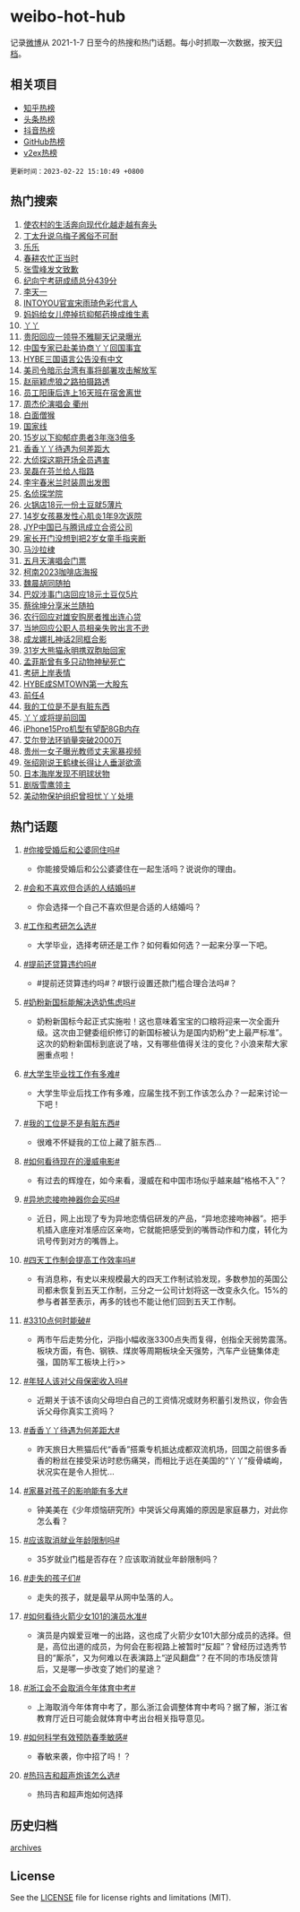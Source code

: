 # weibo-hot-hub

记录[微博](https://www.weibo.com)从 2021-1-7 日至今的热搜和热门话题。每小时抓取一次数据，按天[归档](archives)。

## 相关项目

- [知乎热榜](https://github.com/lonnyzhang423/zhihu-hot-hub)
- [头条热榜](https://github.com/lonnyzhang423/toutiao-hot-hub)
- [抖音热榜](https://github.com/lonnyzhang423/douyin-hot-hub)
- [GitHub热榜](https://github.com/lonnyzhang423/github-hot-hub)
- [v2ex热榜](https://github.com/lonnyzhang423/v2ex-hot-hub)


`更新时间：2023-02-22 15:10:49 +0800`

## 热门搜索

1. [使农村的生活奔向现代化越走越有奔头](https://m.weibo.cn/search?containerid=100103type%3D1%26t%3D10%26q%3D%23%E4%BD%BF%E5%86%9C%E6%9D%91%E7%9A%84%E7%94%9F%E6%B4%BB%E5%A5%94%E5%90%91%E7%8E%B0%E4%BB%A3%E5%8C%96%E8%B6%8A%E8%B5%B0%E8%B6%8A%E6%9C%89%E5%A5%94%E5%A4%B4%23&stream_entry_id=51&isnewpage=1&extparam=seat%3D1%26cate%3D10103%26dgr%3D0%26pos%3D0%26filter_type%3Drealtimehot%26c_type%3D51%26stream_entry_id%3D51%26display_time%3D1677049847%26pre_seqid%3D1677049847627016968231&luicode=10000011&lfid=106003type%253D25%2526t%253D3%2526disable_hot%253D1%2526filter_type%253Drealtimehot)
1. [丁太升说乌梅子酱俗不可耐](https://m.weibo.cn/search?containerid=100103type%3D1%26t%3D10%26q%3D%23%E4%B8%81%E5%A4%AA%E5%8D%87%E8%AF%B4%E4%B9%8C%E6%A2%85%E5%AD%90%E9%85%B1%E4%BF%97%E4%B8%8D%E5%8F%AF%E8%80%90%23&stream_entry_id=31&isnewpage=1&extparam=seat%3D1%26cate%3D5001%26q%3D%2523%25E4%25B8%2581%25E5%25A4%25AA%25E5%258D%2587%25E8%25AF%25B4%25E4%25B9%258C%25E6%25A2%2585%25E5%25AD%2590%25E9%2585%25B1%25E4%25BF%2597%25E4%25B8%258D%25E5%258F%25AF%25E8%2580%2590%2523%26stream_entry_id%3D31%26dgr%3D0%26band_rank%3D1%26lcate%3D5001%26pos%3D0%26realpos%3D1%26filter_type%3Drealtimehot%26c_type%3D31%26flag%3D2%26display_time%3D1677049847%26pre_seqid%3D1677049847627016968231&luicode=10000011&lfid=106003type%253D25%2526t%253D3%2526disable_hot%253D1%2526filter_type%253Drealtimehot)
1. [乐乐](https://m.weibo.cn/search?containerid=100103type%3D1%26t%3D10%26q%3D%23%E4%B9%90%E4%B9%90%23&stream_entry_id=31&isnewpage=1&extparam=seat%3D1%26cate%3D5001%26q%3D%2523%25E4%25B9%2590%25E4%25B9%2590%2523%26stream_entry_id%3D31%26dgr%3D0%26band_rank%3D2%26lcate%3D5001%26pos%3D1%26realpos%3D2%26filter_type%3Drealtimehot%26c_type%3D31%26flag%3D16%26display_time%3D1677049847%26pre_seqid%3D1677049847627016968231&luicode=10000011&lfid=106003type%253D25%2526t%253D3%2526disable_hot%253D1%2526filter_type%253Drealtimehot)
1. [春耕农忙正当时](https://m.weibo.cn/search?containerid=100103type%3D1%26t%3D10%26q%3D%23%E6%98%A5%E8%80%95%E5%86%9C%E5%BF%99%E6%AD%A3%E5%BD%93%E6%97%B6%23&stream_entry_id=31&isnewpage=1&extparam=seat%3D1%26cate%3D5001%26q%3D%2523%25E6%2598%25A5%25E8%2580%2595%25E5%2586%259C%25E5%25BF%2599%25E6%25AD%25A3%25E5%25BD%2593%25E6%2597%25B6%2523%26stream_entry_id%3D31%26dgr%3D0%26band_rank%3D3%26lcate%3D5001%26pos%3D2%26realpos%3D3%26filter_type%3Drealtimehot%26c_type%3D31%26flag%3D0%26display_time%3D1677049847%26pre_seqid%3D1677049847627016968231&luicode=10000011&lfid=106003type%253D25%2526t%253D3%2526disable_hot%253D1%2526filter_type%253Drealtimehot)
1. [张雪峰发文致歉](https://m.weibo.cn/search?containerid=100103type%3D1%26t%3D10%26q%3D%23%E5%BC%A0%E9%9B%AA%E5%B3%B0%E5%8F%91%E6%96%87%E8%87%B4%E6%AD%89%23&stream_entry_id=31&isnewpage=1&extparam=seat%3D1%26cate%3D5001%26q%3D%2523%25E5%25BC%25A0%25E9%259B%25AA%25E5%25B3%25B0%25E5%258F%2591%25E6%2596%2587%25E8%2587%25B4%25E6%25AD%2589%2523%26stream_entry_id%3D31%26dgr%3D0%26band_rank%3D4%26lcate%3D5001%26pos%3D3%26realpos%3D4%26filter_type%3Drealtimehot%26c_type%3D31%26flag%3D2%26display_time%3D1677049847%26pre_seqid%3D1677049847627016968231&luicode=10000011&lfid=106003type%253D25%2526t%253D3%2526disable_hot%253D1%2526filter_type%253Drealtimehot)
1. [纪向宁考研成绩总分439分](https://m.weibo.cn/search?containerid=100103type%3D1%26t%3D10%26q%3D%23%E7%BA%AA%E5%90%91%E5%AE%81%E8%80%83%E7%A0%94%E6%88%90%E7%BB%A9%E6%80%BB%E5%88%86439%E5%88%86%23&stream_entry_id=31&isnewpage=1&extparam=seat%3D1%26cate%3D5001%26q%3D%2523%25E7%25BA%25AA%25E5%2590%2591%25E5%25AE%2581%25E8%2580%2583%25E7%25A0%2594%25E6%2588%2590%25E7%25BB%25A9%25E6%2580%25BB%25E5%2588%2586439%25E5%2588%2586%2523%26stream_entry_id%3D31%26dgr%3D0%26band_rank%3D5%26lcate%3D5001%26pos%3D4%26realpos%3D5%26filter_type%3Drealtimehot%26c_type%3D31%26flag%3D0%26display_time%3D1677049847%26pre_seqid%3D1677049847627016968231&luicode=10000011&lfid=106003type%253D25%2526t%253D3%2526disable_hot%253D1%2526filter_type%253Drealtimehot)
1. [李天一](https://m.weibo.cn/search?containerid=100103type%3D1%26t%3D10%26q%3D%E6%9D%8E%E5%A4%A9%E4%B8%80&stream_entry_id=31&isnewpage=1&extparam=seat%3D1%26cate%3D5001%26q%3D%25E6%259D%258E%25E5%25A4%25A9%25E4%25B8%2580%26stream_entry_id%3D31%26dgr%3D0%26band_rank%3D6%26lcate%3D5001%26pos%3D5%26realpos%3D6%26filter_type%3Drealtimehot%26c_type%3D31%26flag%3D1%26display_time%3D1677049847%26pre_seqid%3D1677049847627016968231&luicode=10000011&lfid=106003type%253D25%2526t%253D3%2526disable_hot%253D1%2526filter_type%253Drealtimehot)
1. [INTOYOU官宣宋雨琦色彩代言人](https://m.weibo.cn/search?containerid=100103type%3D1%26t%3D10%26q%3D%23INTOYOU%E5%AE%98%E5%AE%A3%E5%AE%8B%E9%9B%A8%E7%90%A6%E8%89%B2%E5%BD%A9%E4%BB%A3%E8%A8%80%E4%BA%BA%23&stream_entry_id=31&isnewpage=1&extparam=seat%3D1%26cate%3D5001%26q%3D%2523INTOYOU%25E5%25AE%2598%25E5%25AE%25A3%25E5%25AE%258B%25E9%259B%25A8%25E7%2590%25A6%25E8%2589%25B2%25E5%25BD%25A9%25E4%25BB%25A3%25E8%25A8%2580%25E4%25BA%25BA%2523%26filter_type%3Drealtimehot%26stream_entry_id%3D31%26adid%3D180479%26dgr%3D0%26topic_ad%3D1%26band_rank%3D7%26c_type%3D31%26pos%3D6%26lcate%3D5001%26display_time%3D1677049847%26pre_seqid%3D1677049847627016968231&luicode=10000011&lfid=106003type%253D25%2526t%253D3%2526disable_hot%253D1%2526filter_type%253Drealtimehot)
1. [妈妈给女儿停掉抗抑郁药换成维生素](https://m.weibo.cn/search?containerid=100103type%3D1%26t%3D10%26q%3D%23%E5%A6%88%E5%A6%88%E7%BB%99%E5%A5%B3%E5%84%BF%E5%81%9C%E6%8E%89%E6%8A%97%E6%8A%91%E9%83%81%E8%8D%AF%E6%8D%A2%E6%88%90%E7%BB%B4%E7%94%9F%E7%B4%A0%23&stream_entry_id=31&isnewpage=1&extparam=seat%3D1%26cate%3D5001%26q%3D%2523%25E5%25A6%2588%25E5%25A6%2588%25E7%25BB%2599%25E5%25A5%25B3%25E5%2584%25BF%25E5%2581%259C%25E6%258E%2589%25E6%258A%2597%25E6%258A%2591%25E9%2583%2581%25E8%258D%25AF%25E6%258D%25A2%25E6%2588%2590%25E7%25BB%25B4%25E7%2594%259F%25E7%25B4%25A0%2523%26stream_entry_id%3D31%26dgr%3D0%26band_rank%3D7%26lcate%3D5001%26pos%3D7%26realpos%3D7%26filter_type%3Drealtimehot%26c_type%3D31%26flag%3D2%26display_time%3D1677049847%26pre_seqid%3D1677049847627016968231&luicode=10000011&lfid=106003type%253D25%2526t%253D3%2526disable_hot%253D1%2526filter_type%253Drealtimehot)
1. [丫丫](https://m.weibo.cn/search?containerid=100103type%3D1%26t%3D10%26q%3D%E4%B8%AB%E4%B8%AB&stream_entry_id=31&isnewpage=1&extparam=seat%3D1%26cate%3D5001%26q%3D%25E4%25B8%25AB%25E4%25B8%25AB%26stream_entry_id%3D31%26dgr%3D0%26band_rank%3D8%26lcate%3D5001%26pos%3D8%26realpos%3D8%26filter_type%3Drealtimehot%26c_type%3D31%26flag%3D16%26display_time%3D1677049847%26pre_seqid%3D1677049847627016968231&luicode=10000011&lfid=106003type%253D25%2526t%253D3%2526disable_hot%253D1%2526filter_type%253Drealtimehot)
1. [贵阳回应一领导不雅聊天记录曝光](https://m.weibo.cn/search?containerid=100103type%3D1%26t%3D10%26q%3D%23%E8%B4%B5%E9%98%B3%E5%9B%9E%E5%BA%94%E4%B8%80%E9%A2%86%E5%AF%BC%E4%B8%8D%E9%9B%85%E8%81%8A%E5%A4%A9%E8%AE%B0%E5%BD%95%E6%9B%9D%E5%85%89%23&stream_entry_id=31&isnewpage=1&extparam=seat%3D1%26cate%3D5001%26q%3D%2523%25E8%25B4%25B5%25E9%2598%25B3%25E5%259B%259E%25E5%25BA%2594%25E4%25B8%2580%25E9%25A2%2586%25E5%25AF%25BC%25E4%25B8%258D%25E9%259B%2585%25E8%2581%258A%25E5%25A4%25A9%25E8%25AE%25B0%25E5%25BD%2595%25E6%259B%259D%25E5%2585%2589%2523%26stream_entry_id%3D31%26dgr%3D0%26band_rank%3D9%26lcate%3D5001%26pos%3D9%26realpos%3D9%26filter_type%3Drealtimehot%26c_type%3D31%26flag%3D0%26display_time%3D1677049847%26pre_seqid%3D1677049847627016968231&luicode=10000011&lfid=106003type%253D25%2526t%253D3%2526disable_hot%253D1%2526filter_type%253Drealtimehot)
1. [中国专家已赴美协商丫丫回国事宜](https://m.weibo.cn/search?containerid=100103type%3D1%26t%3D10%26q%3D%23%E4%B8%AD%E5%9B%BD%E4%B8%93%E5%AE%B6%E5%B7%B2%E8%B5%B4%E7%BE%8E%E5%8D%8F%E5%95%86%E4%B8%AB%E4%B8%AB%E5%9B%9E%E5%9B%BD%E4%BA%8B%E5%AE%9C%23&stream_entry_id=31&isnewpage=1&extparam=seat%3D1%26cate%3D5001%26q%3D%2523%25E4%25B8%25AD%25E5%259B%25BD%25E4%25B8%2593%25E5%25AE%25B6%25E5%25B7%25B2%25E8%25B5%25B4%25E7%25BE%258E%25E5%258D%258F%25E5%2595%2586%25E4%25B8%25AB%25E4%25B8%25AB%25E5%259B%259E%25E5%259B%25BD%25E4%25BA%258B%25E5%25AE%259C%2523%26stream_entry_id%3D31%26dgr%3D0%26band_rank%3D10%26lcate%3D5001%26pos%3D10%26realpos%3D10%26filter_type%3Drealtimehot%26c_type%3D31%26flag%3D1%26display_time%3D1677049847%26pre_seqid%3D1677049847627016968231&luicode=10000011&lfid=106003type%253D25%2526t%253D3%2526disable_hot%253D1%2526filter_type%253Drealtimehot)
1. [HYBE三国语言公告没有中文](https://m.weibo.cn/search?containerid=100103type%3D1%26t%3D10%26q%3D%23HYBE%E4%B8%89%E5%9B%BD%E8%AF%AD%E8%A8%80%E5%85%AC%E5%91%8A%E6%B2%A1%E6%9C%89%E4%B8%AD%E6%96%87%23&stream_entry_id=31&isnewpage=1&extparam=seat%3D1%26cate%3D5001%26q%3D%2523HYBE%25E4%25B8%2589%25E5%259B%25BD%25E8%25AF%25AD%25E8%25A8%2580%25E5%2585%25AC%25E5%2591%258A%25E6%25B2%25A1%25E6%259C%2589%25E4%25B8%25AD%25E6%2596%2587%2523%26stream_entry_id%3D31%26dgr%3D0%26band_rank%3D11%26lcate%3D5001%26pos%3D11%26realpos%3D11%26filter_type%3Drealtimehot%26c_type%3D31%26flag%3D0%26display_time%3D1677049847%26pre_seqid%3D1677049847627016968231&luicode=10000011&lfid=106003type%253D25%2526t%253D3%2526disable_hot%253D1%2526filter_type%253Drealtimehot)
1. [美司令暗示台湾有事将部署攻击解放军](https://m.weibo.cn/search?containerid=100103type%3D1%26t%3D10%26q%3D%23%E7%BE%8E%E5%8F%B8%E4%BB%A4%E6%9A%97%E7%A4%BA%E5%8F%B0%E6%B9%BE%E6%9C%89%E4%BA%8B%E5%B0%86%E9%83%A8%E7%BD%B2%E6%94%BB%E5%87%BB%E8%A7%A3%E6%94%BE%E5%86%9B%23&stream_entry_id=31&isnewpage=1&extparam=seat%3D1%26cate%3D5001%26q%3D%2523%25E7%25BE%258E%25E5%258F%25B8%25E4%25BB%25A4%25E6%259A%2597%25E7%25A4%25BA%25E5%258F%25B0%25E6%25B9%25BE%25E6%259C%2589%25E4%25BA%258B%25E5%25B0%2586%25E9%2583%25A8%25E7%25BD%25B2%25E6%2594%25BB%25E5%2587%25BB%25E8%25A7%25A3%25E6%2594%25BE%25E5%2586%259B%2523%26stream_entry_id%3D31%26dgr%3D0%26band_rank%3D12%26lcate%3D5001%26pos%3D12%26realpos%3D12%26filter_type%3Drealtimehot%26c_type%3D31%26flag%3D0%26display_time%3D1677049847%26pre_seqid%3D1677049847627016968231&luicode=10000011&lfid=106003type%253D25%2526t%253D3%2526disable_hot%253D1%2526filter_type%253Drealtimehot)
1. [赵丽颖虎狼之路拍摄路透](https://m.weibo.cn/search?containerid=100103type%3D1%26t%3D10%26q%3D%23%E8%B5%B5%E4%B8%BD%E9%A2%96%E8%99%8E%E7%8B%BC%E4%B9%8B%E8%B7%AF%E6%8B%8D%E6%91%84%E8%B7%AF%E9%80%8F%23&stream_entry_id=31&isnewpage=1&extparam=seat%3D1%26cate%3D5001%26q%3D%2523%25E8%25B5%25B5%25E4%25B8%25BD%25E9%25A2%2596%25E8%2599%258E%25E7%258B%25BC%25E4%25B9%258B%25E8%25B7%25AF%25E6%258B%258D%25E6%2591%2584%25E8%25B7%25AF%25E9%2580%258F%2523%26stream_entry_id%3D31%26dgr%3D0%26band_rank%3D13%26lcate%3D5001%26pos%3D13%26realpos%3D13%26filter_type%3Drealtimehot%26c_type%3D31%26flag%3D1%26display_time%3D1677049847%26pre_seqid%3D1677049847627016968231&luicode=10000011&lfid=106003type%253D25%2526t%253D3%2526disable_hot%253D1%2526filter_type%253Drealtimehot)
1. [员工阳康后连上16天班在宿舍离世](https://m.weibo.cn/search?containerid=100103type%3D1%26t%3D10%26q%3D%23%E5%91%98%E5%B7%A5%E9%98%B3%E5%BA%B7%E5%90%8E%E8%BF%9E%E4%B8%8A16%E5%A4%A9%E7%8F%AD%E5%9C%A8%E5%AE%BF%E8%88%8D%E7%A6%BB%E4%B8%96%23&stream_entry_id=31&isnewpage=1&extparam=seat%3D1%26cate%3D5001%26q%3D%2523%25E5%2591%2598%25E5%25B7%25A5%25E9%2598%25B3%25E5%25BA%25B7%25E5%2590%258E%25E8%25BF%259E%25E4%25B8%258A16%25E5%25A4%25A9%25E7%258F%25AD%25E5%259C%25A8%25E5%25AE%25BF%25E8%2588%258D%25E7%25A6%25BB%25E4%25B8%2596%2523%26stream_entry_id%3D31%26dgr%3D0%26band_rank%3D14%26lcate%3D5001%26pos%3D14%26realpos%3D14%26filter_type%3Drealtimehot%26c_type%3D31%26flag%3D1%26display_time%3D1677049847%26pre_seqid%3D1677049847627016968231&luicode=10000011&lfid=106003type%253D25%2526t%253D3%2526disable_hot%253D1%2526filter_type%253Drealtimehot)
1. [周杰伦演唱会 衢州](https://m.weibo.cn/search?containerid=100103type%3D1%26t%3D10%26q%3D%E5%91%A8%E6%9D%B0%E4%BC%A6%E6%BC%94%E5%94%B1%E4%BC%9A+%E8%A1%A2%E5%B7%9E&stream_entry_id=31&isnewpage=1&extparam=seat%3D1%26cate%3D5001%26q%3D%25E5%2591%25A8%25E6%259D%25B0%25E4%25BC%25A6%25E6%25BC%2594%25E5%2594%25B1%25E4%25BC%259A%2520%25E8%25A1%25A2%25E5%25B7%259E%26stream_entry_id%3D31%26dgr%3D0%26band_rank%3D15%26lcate%3D5001%26pos%3D15%26realpos%3D15%26filter_type%3Drealtimehot%26c_type%3D31%26flag%3D0%26display_time%3D1677049847%26pre_seqid%3D1677049847627016968231&luicode=10000011&lfid=106003type%253D25%2526t%253D3%2526disable_hot%253D1%2526filter_type%253Drealtimehot)
1. [白面僧猴](https://m.weibo.cn/search?containerid=100103type%3D1%26t%3D10%26q%3D%E7%99%BD%E9%9D%A2%E5%83%A7%E7%8C%B4&stream_entry_id=31&isnewpage=1&extparam=seat%3D1%26cate%3D5001%26q%3D%25E7%2599%25BD%25E9%259D%25A2%25E5%2583%25A7%25E7%258C%25B4%26stream_entry_id%3D31%26dgr%3D0%26band_rank%3D16%26lcate%3D5001%26pos%3D16%26realpos%3D16%26filter_type%3Drealtimehot%26c_type%3D31%26flag%3D1%26display_time%3D1677049847%26pre_seqid%3D1677049847627016968231&luicode=10000011&lfid=106003type%253D25%2526t%253D3%2526disable_hot%253D1%2526filter_type%253Drealtimehot)
1. [国家线](https://m.weibo.cn/search?containerid=100103type%3D1%26t%3D10%26q%3D%23%E5%9B%BD%E5%AE%B6%E7%BA%BF%23&stream_entry_id=31&isnewpage=1&extparam=seat%3D1%26cate%3D5001%26q%3D%2523%25E5%259B%25BD%25E5%25AE%25B6%25E7%25BA%25BF%2523%26stream_entry_id%3D31%26dgr%3D0%26band_rank%3D17%26lcate%3D5001%26pos%3D17%26realpos%3D17%26filter_type%3Drealtimehot%26c_type%3D31%26flag%3D2%26display_time%3D1677049847%26pre_seqid%3D1677049847627016968231&luicode=10000011&lfid=106003type%253D25%2526t%253D3%2526disable_hot%253D1%2526filter_type%253Drealtimehot)
1. [15岁以下抑郁症患者3年涨3倍多](https://m.weibo.cn/search?containerid=100103type%3D1%26t%3D10%26q%3D%2315%E5%B2%81%E4%BB%A5%E4%B8%8B%E6%8A%91%E9%83%81%E7%97%87%E6%82%A3%E8%80%853%E5%B9%B4%E6%B6%A83%E5%80%8D%E5%A4%9A%23&stream_entry_id=31&isnewpage=1&extparam=seat%3D1%26cate%3D5001%26q%3D%252315%25E5%25B2%2581%25E4%25BB%25A5%25E4%25B8%258B%25E6%258A%2591%25E9%2583%2581%25E7%2597%2587%25E6%2582%25A3%25E8%2580%25853%25E5%25B9%25B4%25E6%25B6%25A83%25E5%2580%258D%25E5%25A4%259A%2523%26stream_entry_id%3D31%26dgr%3D0%26band_rank%3D18%26lcate%3D5001%26pos%3D18%26realpos%3D18%26filter_type%3Drealtimehot%26c_type%3D31%26flag%3D1%26display_time%3D1677049847%26pre_seqid%3D1677049847627016968231&luicode=10000011&lfid=106003type%253D25%2526t%253D3%2526disable_hot%253D1%2526filter_type%253Drealtimehot)
1. [香香丫丫待遇为何差距大](https://m.weibo.cn/search?containerid=100103type%3D1%26t%3D10%26q%3D%23%E9%A6%99%E9%A6%99%E4%B8%AB%E4%B8%AB%E5%BE%85%E9%81%87%E4%B8%BA%E4%BD%95%E5%B7%AE%E8%B7%9D%E5%A4%A7%23&stream_entry_id=31&isnewpage=1&extparam=seat%3D1%26cate%3D5001%26q%3D%2523%25E9%25A6%2599%25E9%25A6%2599%25E4%25B8%25AB%25E4%25B8%25AB%25E5%25BE%2585%25E9%2581%2587%25E4%25B8%25BA%25E4%25BD%2595%25E5%25B7%25AE%25E8%25B7%259D%25E5%25A4%25A7%2523%26stream_entry_id%3D31%26dgr%3D0%26band_rank%3D19%26lcate%3D5001%26pos%3D19%26realpos%3D19%26filter_type%3Drealtimehot%26c_type%3D31%26flag%3D0%26display_time%3D1677049847%26pre_seqid%3D1677049847627016968231&luicode=10000011&lfid=106003type%253D25%2526t%253D3%2526disable_hot%253D1%2526filter_type%253Drealtimehot)
1. [大侦探这期开场全员遇害](https://m.weibo.cn/search?containerid=100103type%3D1%26t%3D10%26q%3D%23%E5%A4%A7%E4%BE%A6%E6%8E%A2%E8%BF%99%E6%9C%9F%E5%BC%80%E5%9C%BA%E5%85%A8%E5%91%98%E9%81%87%E5%AE%B3%23&stream_entry_id=31&isnewpage=1&extparam=seat%3D1%26cate%3D5001%26q%3D%2523%25E5%25A4%25A7%25E4%25BE%25A6%25E6%258E%25A2%25E8%25BF%2599%25E6%259C%259F%25E5%25BC%2580%25E5%259C%25BA%25E5%2585%25A8%25E5%2591%2598%25E9%2581%2587%25E5%25AE%25B3%2523%26stream_entry_id%3D31%26dgr%3D0%26band_rank%3D20%26lcate%3D5001%26pos%3D20%26realpos%3D20%26filter_type%3Drealtimehot%26c_type%3D31%26flag%3D1%26display_time%3D1677049847%26pre_seqid%3D1677049847627016968231&luicode=10000011&lfid=106003type%253D25%2526t%253D3%2526disable_hot%253D1%2526filter_type%253Drealtimehot)
1. [吴磊在芬兰给人指路](https://m.weibo.cn/search?containerid=100103type%3D1%26t%3D10%26q%3D%23%E5%90%B4%E7%A3%8A%E5%9C%A8%E8%8A%AC%E5%85%B0%E7%BB%99%E4%BA%BA%E6%8C%87%E8%B7%AF%23&stream_entry_id=31&isnewpage=1&extparam=seat%3D1%26cate%3D5001%26q%3D%2523%25E5%2590%25B4%25E7%25A3%258A%25E5%259C%25A8%25E8%258A%25AC%25E5%2585%25B0%25E7%25BB%2599%25E4%25BA%25BA%25E6%258C%2587%25E8%25B7%25AF%2523%26stream_entry_id%3D31%26dgr%3D0%26band_rank%3D21%26lcate%3D5001%26pos%3D21%26realpos%3D21%26filter_type%3Drealtimehot%26c_type%3D31%26flag%3D1%26display_time%3D1677049847%26pre_seqid%3D1677049847627016968231&luicode=10000011&lfid=106003type%253D25%2526t%253D3%2526disable_hot%253D1%2526filter_type%253Drealtimehot)
1. [李宇春米兰时装周出发图](https://m.weibo.cn/search?containerid=100103type%3D1%26t%3D10%26q%3D%23%E6%9D%8E%E5%AE%87%E6%98%A5%E7%B1%B3%E5%85%B0%E6%97%B6%E8%A3%85%E5%91%A8%E5%87%BA%E5%8F%91%E5%9B%BE%23&stream_entry_id=31&isnewpage=1&extparam=seat%3D1%26cate%3D5001%26q%3D%2523%25E6%259D%258E%25E5%25AE%2587%25E6%2598%25A5%25E7%25B1%25B3%25E5%2585%25B0%25E6%2597%25B6%25E8%25A3%2585%25E5%2591%25A8%25E5%2587%25BA%25E5%258F%2591%25E5%259B%25BE%2523%26stream_entry_id%3D31%26dgr%3D0%26band_rank%3D22%26lcate%3D5001%26pos%3D22%26realpos%3D22%26filter_type%3Drealtimehot%26c_type%3D31%26flag%3D1%26display_time%3D1677049847%26pre_seqid%3D1677049847627016968231&luicode=10000011&lfid=106003type%253D25%2526t%253D3%2526disable_hot%253D1%2526filter_type%253Drealtimehot)
1. [名侦探学院](https://m.weibo.cn/search?containerid=100103type%3D1%26t%3D10%26q%3D%E5%90%8D%E4%BE%A6%E6%8E%A2%E5%AD%A6%E9%99%A2&stream_entry_id=31&isnewpage=1&extparam=seat%3D1%26cate%3D5001%26q%3D%25E5%2590%258D%25E4%25BE%25A6%25E6%258E%25A2%25E5%25AD%25A6%25E9%2599%25A2%26stream_entry_id%3D31%26dgr%3D0%26band_rank%3D23%26lcate%3D5001%26pos%3D23%26realpos%3D23%26filter_type%3Drealtimehot%26c_type%3D31%26flag%3D1%26display_time%3D1677049847%26pre_seqid%3D1677049847627016968231&luicode=10000011&lfid=106003type%253D25%2526t%253D3%2526disable_hot%253D1%2526filter_type%253Drealtimehot)
1. [火锅店18元一份土豆就5薄片](https://m.weibo.cn/search?containerid=100103type%3D1%26t%3D10%26q%3D%23%E7%81%AB%E9%94%85%E5%BA%9718%E5%85%83%E4%B8%80%E4%BB%BD%E5%9C%9F%E8%B1%86%E5%B0%B15%E8%96%84%E7%89%87%23&stream_entry_id=31&isnewpage=1&extparam=seat%3D1%26cate%3D5001%26q%3D%2523%25E7%2581%25AB%25E9%2594%2585%25E5%25BA%259718%25E5%2585%2583%25E4%25B8%2580%25E4%25BB%25BD%25E5%259C%259F%25E8%25B1%2586%25E5%25B0%25B15%25E8%2596%2584%25E7%2589%2587%2523%26stream_entry_id%3D31%26dgr%3D0%26band_rank%3D24%26lcate%3D5001%26pos%3D24%26realpos%3D24%26filter_type%3Drealtimehot%26c_type%3D31%26flag%3D0%26display_time%3D1677049847%26pre_seqid%3D1677049847627016968231&luicode=10000011&lfid=106003type%253D25%2526t%253D3%2526disable_hot%253D1%2526filter_type%253Drealtimehot)
1. [14岁女孩暴发性心肌炎1年9次返院](https://m.weibo.cn/search?containerid=100103type%3D1%26t%3D10%26q%3D%2314%E5%B2%81%E5%A5%B3%E5%AD%A9%E6%9A%B4%E5%8F%91%E6%80%A7%E5%BF%83%E8%82%8C%E7%82%8E1%E5%B9%B49%E6%AC%A1%E8%BF%94%E9%99%A2%23&stream_entry_id=31&isnewpage=1&extparam=seat%3D1%26cate%3D5001%26q%3D%252314%25E5%25B2%2581%25E5%25A5%25B3%25E5%25AD%25A9%25E6%259A%25B4%25E5%258F%2591%25E6%2580%25A7%25E5%25BF%2583%25E8%2582%258C%25E7%2582%258E1%25E5%25B9%25B49%25E6%25AC%25A1%25E8%25BF%2594%25E9%2599%25A2%2523%26stream_entry_id%3D31%26dgr%3D0%26band_rank%3D25%26lcate%3D5001%26pos%3D25%26realpos%3D25%26filter_type%3Drealtimehot%26c_type%3D31%26flag%3D0%26display_time%3D1677049847%26pre_seqid%3D1677049847627016968231&luicode=10000011&lfid=106003type%253D25%2526t%253D3%2526disable_hot%253D1%2526filter_type%253Drealtimehot)
1. [JYP中国已与腾讯成立合资公司](https://m.weibo.cn/search?containerid=100103type%3D1%26t%3D10%26q%3D%23JYP%E4%B8%AD%E5%9B%BD%E5%B7%B2%E4%B8%8E%E8%85%BE%E8%AE%AF%E6%88%90%E7%AB%8B%E5%90%88%E8%B5%84%E5%85%AC%E5%8F%B8%23&stream_entry_id=31&isnewpage=1&extparam=seat%3D1%26cate%3D5001%26q%3D%2523JYP%25E4%25B8%25AD%25E5%259B%25BD%25E5%25B7%25B2%25E4%25B8%258E%25E8%2585%25BE%25E8%25AE%25AF%25E6%2588%2590%25E7%25AB%258B%25E5%2590%2588%25E8%25B5%2584%25E5%2585%25AC%25E5%258F%25B8%2523%26stream_entry_id%3D31%26dgr%3D0%26band_rank%3D26%26lcate%3D5001%26pos%3D26%26realpos%3D26%26filter_type%3Drealtimehot%26c_type%3D31%26flag%3D0%26display_time%3D1677049847%26pre_seqid%3D1677049847627016968231&luicode=10000011&lfid=106003type%253D25%2526t%253D3%2526disable_hot%253D1%2526filter_type%253Drealtimehot)
1. [家长开门没想到把2岁女童手指夹断](https://m.weibo.cn/search?containerid=100103type%3D1%26t%3D10%26q%3D%23%E5%AE%B6%E9%95%BF%E5%BC%80%E9%97%A8%E6%B2%A1%E6%83%B3%E5%88%B0%E6%8A%8A2%E5%B2%81%E5%A5%B3%E7%AB%A5%E6%89%8B%E6%8C%87%E5%A4%B9%E6%96%AD%23&stream_entry_id=31&isnewpage=1&extparam=seat%3D1%26cate%3D5001%26q%3D%2523%25E5%25AE%25B6%25E9%2595%25BF%25E5%25BC%2580%25E9%2597%25A8%25E6%25B2%25A1%25E6%2583%25B3%25E5%2588%25B0%25E6%258A%258A2%25E5%25B2%2581%25E5%25A5%25B3%25E7%25AB%25A5%25E6%2589%258B%25E6%258C%2587%25E5%25A4%25B9%25E6%2596%25AD%2523%26stream_entry_id%3D31%26dgr%3D0%26band_rank%3D27%26lcate%3D5001%26pos%3D27%26realpos%3D27%26filter_type%3Drealtimehot%26c_type%3D31%26flag%3D0%26display_time%3D1677049847%26pre_seqid%3D1677049847627016968231&luicode=10000011&lfid=106003type%253D25%2526t%253D3%2526disable_hot%253D1%2526filter_type%253Drealtimehot)
1. [马沙拉棣](https://m.weibo.cn/search?containerid=100103type%3D1%26t%3D10%26q%3D%23%E9%A9%AC%E6%B2%99%E6%8B%89%E6%A3%A3%23&stream_entry_id=31&isnewpage=1&extparam=seat%3D1%26cate%3D5001%26q%3D%2523%25E9%25A9%25AC%25E6%25B2%2599%25E6%258B%2589%25E6%25A3%25A3%2523%26stream_entry_id%3D31%26dgr%3D0%26band_rank%3D28%26lcate%3D5001%26pos%3D28%26realpos%3D28%26filter_type%3Drealtimehot%26c_type%3D31%26flag%3D0%26display_time%3D1677049847%26pre_seqid%3D1677049847627016968231&luicode=10000011&lfid=106003type%253D25%2526t%253D3%2526disable_hot%253D1%2526filter_type%253Drealtimehot)
1. [五月天演唱会门票](https://m.weibo.cn/search?containerid=100103type%3D1%26t%3D10%26q%3D%E4%BA%94%E6%9C%88%E5%A4%A9%E6%BC%94%E5%94%B1%E4%BC%9A%E9%97%A8%E7%A5%A8&stream_entry_id=31&isnewpage=1&extparam=seat%3D1%26cate%3D5001%26q%3D%25E4%25BA%2594%25E6%259C%2588%25E5%25A4%25A9%25E6%25BC%2594%25E5%2594%25B1%25E4%25BC%259A%25E9%2597%25A8%25E7%25A5%25A8%26stream_entry_id%3D31%26dgr%3D0%26band_rank%3D29%26lcate%3D5001%26pos%3D29%26realpos%3D29%26filter_type%3Drealtimehot%26c_type%3D31%26flag%3D0%26display_time%3D1677049847%26pre_seqid%3D1677049847627016968231&luicode=10000011&lfid=106003type%253D25%2526t%253D3%2526disable_hot%253D1%2526filter_type%253Drealtimehot)
1. [柯南2023咖啡店海报](https://m.weibo.cn/search?containerid=100103type%3D1%26t%3D10%26q%3D%23%E6%9F%AF%E5%8D%972023%E5%92%96%E5%95%A1%E5%BA%97%E6%B5%B7%E6%8A%A5%23&stream_entry_id=31&isnewpage=1&extparam=seat%3D1%26cate%3D5001%26q%3D%2523%25E6%259F%25AF%25E5%258D%25972023%25E5%2592%2596%25E5%2595%25A1%25E5%25BA%2597%25E6%25B5%25B7%25E6%258A%25A5%2523%26stream_entry_id%3D31%26dgr%3D0%26band_rank%3D30%26lcate%3D5001%26pos%3D30%26realpos%3D30%26filter_type%3Drealtimehot%26c_type%3D31%26flag%3D1%26display_time%3D1677049847%26pre_seqid%3D1677049847627016968231&luicode=10000011&lfid=106003type%253D25%2526t%253D3%2526disable_hot%253D1%2526filter_type%253Drealtimehot)
1. [魏晨胡同随拍](https://m.weibo.cn/search?containerid=100103type%3D1%26t%3D10%26q%3D%23%E9%AD%8F%E6%99%A8%E8%83%A1%E5%90%8C%E9%9A%8F%E6%8B%8D%23&stream_entry_id=31&isnewpage=1&extparam=seat%3D1%26cate%3D5001%26q%3D%2523%25E9%25AD%258F%25E6%2599%25A8%25E8%2583%25A1%25E5%2590%258C%25E9%259A%258F%25E6%258B%258D%2523%26stream_entry_id%3D31%26dgr%3D0%26band_rank%3D31%26lcate%3D5001%26pos%3D31%26realpos%3D31%26filter_type%3Drealtimehot%26c_type%3D31%26flag%3D1%26display_time%3D1677049847%26pre_seqid%3D1677049847627016968231&luicode=10000011&lfid=106003type%253D25%2526t%253D3%2526disable_hot%253D1%2526filter_type%253Drealtimehot)
1. [巴奴涉事门店回应18元土豆仅5片](https://m.weibo.cn/search?containerid=100103type%3D1%26t%3D10%26q%3D%23%E5%B7%B4%E5%A5%B4%E6%B6%89%E4%BA%8B%E9%97%A8%E5%BA%97%E5%9B%9E%E5%BA%9418%E5%85%83%E5%9C%9F%E8%B1%86%E4%BB%855%E7%89%87%23&stream_entry_id=31&isnewpage=1&extparam=seat%3D1%26cate%3D5001%26q%3D%2523%25E5%25B7%25B4%25E5%25A5%25B4%25E6%25B6%2589%25E4%25BA%258B%25E9%2597%25A8%25E5%25BA%2597%25E5%259B%259E%25E5%25BA%259418%25E5%2585%2583%25E5%259C%259F%25E8%25B1%2586%25E4%25BB%25855%25E7%2589%2587%2523%26stream_entry_id%3D31%26dgr%3D0%26band_rank%3D32%26lcate%3D5001%26pos%3D32%26realpos%3D32%26filter_type%3Drealtimehot%26c_type%3D31%26flag%3D0%26display_time%3D1677049847%26pre_seqid%3D1677049847627016968231&luicode=10000011&lfid=106003type%253D25%2526t%253D3%2526disable_hot%253D1%2526filter_type%253Drealtimehot)
1. [蔡徐坤分享米兰随拍](https://m.weibo.cn/search?containerid=100103type%3D1%26t%3D10%26q%3D%23%E8%94%A1%E5%BE%90%E5%9D%A4%E5%88%86%E4%BA%AB%E7%B1%B3%E5%85%B0%E9%9A%8F%E6%8B%8D%23&stream_entry_id=31&isnewpage=1&extparam=seat%3D1%26cate%3D5001%26q%3D%2523%25E8%2594%25A1%25E5%25BE%2590%25E5%259D%25A4%25E5%2588%2586%25E4%25BA%25AB%25E7%25B1%25B3%25E5%2585%25B0%25E9%259A%258F%25E6%258B%258D%2523%26stream_entry_id%3D31%26dgr%3D0%26band_rank%3D33%26lcate%3D5001%26pos%3D33%26realpos%3D33%26filter_type%3Drealtimehot%26c_type%3D31%26flag%3D1%26display_time%3D1677049847%26pre_seqid%3D1677049847627016968231&luicode=10000011&lfid=106003type%253D25%2526t%253D3%2526disable_hot%253D1%2526filter_type%253Drealtimehot)
1. [农行回应对雄安购房者推出连心贷](https://m.weibo.cn/search?containerid=100103type%3D1%26t%3D10%26q%3D%23%E5%86%9C%E8%A1%8C%E5%9B%9E%E5%BA%94%E5%AF%B9%E9%9B%84%E5%AE%89%E8%B4%AD%E6%88%BF%E8%80%85%E6%8E%A8%E5%87%BA%E8%BF%9E%E5%BF%83%E8%B4%B7%23&stream_entry_id=31&isnewpage=1&extparam=seat%3D1%26cate%3D5001%26q%3D%2523%25E5%2586%259C%25E8%25A1%258C%25E5%259B%259E%25E5%25BA%2594%25E5%25AF%25B9%25E9%259B%2584%25E5%25AE%2589%25E8%25B4%25AD%25E6%2588%25BF%25E8%2580%2585%25E6%258E%25A8%25E5%2587%25BA%25E8%25BF%259E%25E5%25BF%2583%25E8%25B4%25B7%2523%26stream_entry_id%3D31%26dgr%3D0%26band_rank%3D34%26lcate%3D5001%26pos%3D34%26realpos%3D34%26filter_type%3Drealtimehot%26c_type%3D31%26flag%3D1%26display_time%3D1677049847%26pre_seqid%3D1677049847627016968231&luicode=10000011&lfid=106003type%253D25%2526t%253D3%2526disable_hot%253D1%2526filter_type%253Drealtimehot)
1. [当地回应公职人员相亲失败出言不逊](https://m.weibo.cn/search?containerid=100103type%3D1%26t%3D10%26q%3D%23%E5%BD%93%E5%9C%B0%E5%9B%9E%E5%BA%94%E5%85%AC%E8%81%8C%E4%BA%BA%E5%91%98%E7%9B%B8%E4%BA%B2%E5%A4%B1%E8%B4%A5%E5%87%BA%E8%A8%80%E4%B8%8D%E9%80%8A%23&stream_entry_id=31&isnewpage=1&extparam=seat%3D1%26cate%3D5001%26q%3D%2523%25E5%25BD%2593%25E5%259C%25B0%25E5%259B%259E%25E5%25BA%2594%25E5%2585%25AC%25E8%2581%258C%25E4%25BA%25BA%25E5%2591%2598%25E7%259B%25B8%25E4%25BA%25B2%25E5%25A4%25B1%25E8%25B4%25A5%25E5%2587%25BA%25E8%25A8%2580%25E4%25B8%258D%25E9%2580%258A%2523%26stream_entry_id%3D31%26dgr%3D0%26band_rank%3D35%26lcate%3D5001%26pos%3D35%26realpos%3D35%26filter_type%3Drealtimehot%26c_type%3D31%26flag%3D0%26display_time%3D1677049847%26pre_seqid%3D1677049847627016968231&luicode=10000011&lfid=106003type%253D25%2526t%253D3%2526disable_hot%253D1%2526filter_type%253Drealtimehot)
1. [成龙娜扎神话2同框合影](https://m.weibo.cn/search?containerid=100103type%3D1%26t%3D10%26q%3D%23%E6%88%90%E9%BE%99%E5%A8%9C%E6%89%8E%E7%A5%9E%E8%AF%9D2%E5%90%8C%E6%A1%86%E5%90%88%E5%BD%B1%23&stream_entry_id=31&isnewpage=1&extparam=seat%3D1%26cate%3D5001%26q%3D%2523%25E6%2588%2590%25E9%25BE%2599%25E5%25A8%259C%25E6%2589%258E%25E7%25A5%259E%25E8%25AF%259D2%25E5%2590%258C%25E6%25A1%2586%25E5%2590%2588%25E5%25BD%25B1%2523%26stream_entry_id%3D31%26dgr%3D0%26band_rank%3D36%26lcate%3D5001%26pos%3D36%26realpos%3D36%26filter_type%3Drealtimehot%26c_type%3D31%26flag%3D0%26display_time%3D1677049847%26pre_seqid%3D1677049847627016968231&luicode=10000011&lfid=106003type%253D25%2526t%253D3%2526disable_hot%253D1%2526filter_type%253Drealtimehot)
1. [31岁大熊猫永明携双胞胎回家](https://m.weibo.cn/search?containerid=100103type%3D1%26t%3D10%26q%3D%2331%E5%B2%81%E5%A4%A7%E7%86%8A%E7%8C%AB%E6%B0%B8%E6%98%8E%E6%90%BA%E5%8F%8C%E8%83%9E%E8%83%8E%E5%9B%9E%E5%AE%B6%23&stream_entry_id=31&isnewpage=1&extparam=seat%3D1%26cate%3D5001%26q%3D%252331%25E5%25B2%2581%25E5%25A4%25A7%25E7%2586%258A%25E7%258C%25AB%25E6%25B0%25B8%25E6%2598%258E%25E6%2590%25BA%25E5%258F%258C%25E8%2583%259E%25E8%2583%258E%25E5%259B%259E%25E5%25AE%25B6%2523%26stream_entry_id%3D31%26dgr%3D0%26band_rank%3D37%26lcate%3D5001%26pos%3D37%26realpos%3D37%26filter_type%3Drealtimehot%26c_type%3D31%26flag%3D0%26display_time%3D1677049847%26pre_seqid%3D1677049847627016968231&luicode=10000011&lfid=106003type%253D25%2526t%253D3%2526disable_hot%253D1%2526filter_type%253Drealtimehot)
1. [孟菲斯曾有多只动物神秘死亡](https://m.weibo.cn/search?containerid=100103type%3D1%26t%3D10%26q%3D%23%E5%AD%9F%E8%8F%B2%E6%96%AF%E6%9B%BE%E6%9C%89%E5%A4%9A%E5%8F%AA%E5%8A%A8%E7%89%A9%E7%A5%9E%E7%A7%98%E6%AD%BB%E4%BA%A1%23&stream_entry_id=31&isnewpage=1&extparam=seat%3D1%26cate%3D5001%26q%3D%2523%25E5%25AD%259F%25E8%258F%25B2%25E6%2596%25AF%25E6%259B%25BE%25E6%259C%2589%25E5%25A4%259A%25E5%258F%25AA%25E5%258A%25A8%25E7%2589%25A9%25E7%25A5%259E%25E7%25A7%2598%25E6%25AD%25BB%25E4%25BA%25A1%2523%26stream_entry_id%3D31%26dgr%3D0%26band_rank%3D38%26lcate%3D5001%26pos%3D38%26realpos%3D38%26filter_type%3Drealtimehot%26c_type%3D31%26flag%3D1%26display_time%3D1677049847%26pre_seqid%3D1677049847627016968231&luicode=10000011&lfid=106003type%253D25%2526t%253D3%2526disable_hot%253D1%2526filter_type%253Drealtimehot)
1. [考研上岸表情](https://m.weibo.cn/search?containerid=100103type%3D1%26t%3D10%26q%3D%23%E8%80%83%E7%A0%94%E4%B8%8A%E5%B2%B8%E8%A1%A8%E6%83%85%23&stream_entry_id=31&isnewpage=1&extparam=seat%3D1%26cate%3D5001%26q%3D%2523%25E8%2580%2583%25E7%25A0%2594%25E4%25B8%258A%25E5%25B2%25B8%25E8%25A1%25A8%25E6%2583%2585%2523%26stream_entry_id%3D31%26dgr%3D0%26band_rank%3D39%26lcate%3D5001%26pos%3D39%26realpos%3D39%26filter_type%3Drealtimehot%26c_type%3D31%26flag%3D1%26display_time%3D1677049847%26pre_seqid%3D1677049847627016968231&luicode=10000011&lfid=106003type%253D25%2526t%253D3%2526disable_hot%253D1%2526filter_type%253Drealtimehot)
1. [HYBE成SMTOWN第一大股东](https://m.weibo.cn/search?containerid=100103type%3D1%26t%3D10%26q%3D%23HYBE%E6%88%90SMTOWN%E7%AC%AC%E4%B8%80%E5%A4%A7%E8%82%A1%E4%B8%9C%23&stream_entry_id=31&isnewpage=1&extparam=seat%3D1%26cate%3D5001%26q%3D%2523HYBE%25E6%2588%2590SMTOWN%25E7%25AC%25AC%25E4%25B8%2580%25E5%25A4%25A7%25E8%2582%25A1%25E4%25B8%259C%2523%26stream_entry_id%3D31%26dgr%3D0%26band_rank%3D40%26lcate%3D5001%26pos%3D40%26realpos%3D40%26filter_type%3Drealtimehot%26c_type%3D31%26flag%3D0%26display_time%3D1677049847%26pre_seqid%3D1677049847627016968231&luicode=10000011&lfid=106003type%253D25%2526t%253D3%2526disable_hot%253D1%2526filter_type%253Drealtimehot)
1. [前任4](https://m.weibo.cn/search?containerid=100103type%3D1%26t%3D10%26q%3D%E5%89%8D%E4%BB%BB4&stream_entry_id=31&isnewpage=1&extparam=seat%3D1%26cate%3D5001%26q%3D%25E5%2589%258D%25E4%25BB%25BB4%26stream_entry_id%3D31%26dgr%3D0%26band_rank%3D41%26lcate%3D5001%26pos%3D41%26realpos%3D41%26filter_type%3Drealtimehot%26c_type%3D31%26flag%3D0%26display_time%3D1677049847%26pre_seqid%3D1677049847627016968231&luicode=10000011&lfid=106003type%253D25%2526t%253D3%2526disable_hot%253D1%2526filter_type%253Drealtimehot)
1. [我的工位是不是有脏东西](https://m.weibo.cn/search?containerid=100103type%3D1%26t%3D10%26q%3D%23%E6%88%91%E7%9A%84%E5%B7%A5%E4%BD%8D%E6%98%AF%E4%B8%8D%E6%98%AF%E6%9C%89%E8%84%8F%E4%B8%9C%E8%A5%BF%23&stream_entry_id=31&isnewpage=1&extparam=seat%3D1%26cate%3D5001%26q%3D%2523%25E6%2588%2591%25E7%259A%2584%25E5%25B7%25A5%25E4%25BD%258D%25E6%2598%25AF%25E4%25B8%258D%25E6%2598%25AF%25E6%259C%2589%25E8%2584%258F%25E4%25B8%259C%25E8%25A5%25BF%2523%26stream_entry_id%3D31%26dgr%3D0%26band_rank%3D42%26lcate%3D5001%26pos%3D42%26realpos%3D42%26filter_type%3Drealtimehot%26c_type%3D31%26flag%3D0%26display_time%3D1677049847%26pre_seqid%3D1677049847627016968231&luicode=10000011&lfid=106003type%253D25%2526t%253D3%2526disable_hot%253D1%2526filter_type%253Drealtimehot)
1. [丫丫或将提前回国](https://m.weibo.cn/search?containerid=100103type%3D1%26t%3D10%26q%3D%23%E4%B8%AB%E4%B8%AB%E6%88%96%E5%B0%86%E6%8F%90%E5%89%8D%E5%9B%9E%E5%9B%BD%23&stream_entry_id=31&isnewpage=1&extparam=seat%3D1%26cate%3D5001%26q%3D%2523%25E4%25B8%25AB%25E4%25B8%25AB%25E6%2588%2596%25E5%25B0%2586%25E6%258F%2590%25E5%2589%258D%25E5%259B%259E%25E5%259B%25BD%2523%26stream_entry_id%3D31%26dgr%3D0%26band_rank%3D43%26lcate%3D5001%26pos%3D43%26realpos%3D43%26filter_type%3Drealtimehot%26c_type%3D31%26flag%3D0%26display_time%3D1677049847%26pre_seqid%3D1677049847627016968231&luicode=10000011&lfid=106003type%253D25%2526t%253D3%2526disable_hot%253D1%2526filter_type%253Drealtimehot)
1. [iPhone15Pro机型有望配8GB内存](https://m.weibo.cn/search?containerid=100103type%3D1%26t%3D10%26q%3D%23iPhone15Pro%E6%9C%BA%E5%9E%8B%E6%9C%89%E6%9C%9B%E9%85%8D8GB%E5%86%85%E5%AD%98%23&stream_entry_id=31&isnewpage=1&extparam=seat%3D1%26cate%3D5001%26q%3D%2523iPhone15Pro%25E6%259C%25BA%25E5%259E%258B%25E6%259C%2589%25E6%259C%259B%25E9%2585%258D8GB%25E5%2586%2585%25E5%25AD%2598%2523%26stream_entry_id%3D31%26dgr%3D0%26band_rank%3D44%26lcate%3D5001%26pos%3D44%26realpos%3D44%26filter_type%3Drealtimehot%26c_type%3D31%26flag%3D0%26display_time%3D1677049847%26pre_seqid%3D1677049847627016968231&luicode=10000011&lfid=106003type%253D25%2526t%253D3%2526disable_hot%253D1%2526filter_type%253Drealtimehot)
1. [艾尔登法环销量突破2000万](https://m.weibo.cn/search?containerid=100103type%3D1%26t%3D10%26q%3D%23%E8%89%BE%E5%B0%94%E7%99%BB%E6%B3%95%E7%8E%AF%E9%94%80%E9%87%8F%E7%AA%81%E7%A0%B42000%E4%B8%87%23&stream_entry_id=31&isnewpage=1&extparam=seat%3D1%26cate%3D5001%26q%3D%2523%25E8%2589%25BE%25E5%25B0%2594%25E7%2599%25BB%25E6%25B3%2595%25E7%258E%25AF%25E9%2594%2580%25E9%2587%258F%25E7%25AA%2581%25E7%25A0%25B42000%25E4%25B8%2587%2523%26stream_entry_id%3D31%26dgr%3D0%26band_rank%3D45%26lcate%3D5001%26pos%3D45%26realpos%3D45%26filter_type%3Drealtimehot%26c_type%3D31%26flag%3D1%26display_time%3D1677049847%26pre_seqid%3D1677049847627016968231&luicode=10000011&lfid=106003type%253D25%2526t%253D3%2526disable_hot%253D1%2526filter_type%253Drealtimehot)
1. [贵州一女子曝光教师丈夫家暴视频](https://m.weibo.cn/search?containerid=100103type%3D1%26t%3D10%26q%3D%23%E8%B4%B5%E5%B7%9E%E4%B8%80%E5%A5%B3%E5%AD%90%E6%9B%9D%E5%85%89%E6%95%99%E5%B8%88%E4%B8%88%E5%A4%AB%E5%AE%B6%E6%9A%B4%E8%A7%86%E9%A2%91%23&stream_entry_id=31&isnewpage=1&extparam=seat%3D1%26cate%3D5001%26q%3D%2523%25E8%25B4%25B5%25E5%25B7%259E%25E4%25B8%2580%25E5%25A5%25B3%25E5%25AD%2590%25E6%259B%259D%25E5%2585%2589%25E6%2595%2599%25E5%25B8%2588%25E4%25B8%2588%25E5%25A4%25AB%25E5%25AE%25B6%25E6%259A%25B4%25E8%25A7%2586%25E9%25A2%2591%2523%26stream_entry_id%3D31%26dgr%3D0%26band_rank%3D46%26lcate%3D5001%26pos%3D46%26realpos%3D46%26filter_type%3Drealtimehot%26c_type%3D31%26flag%3D1%26display_time%3D1677049847%26pre_seqid%3D1677049847627016968231&luicode=10000011&lfid=106003type%253D25%2526t%253D3%2526disable_hot%253D1%2526filter_type%253Drealtimehot)
1. [张绍刚说王鹤棣长得让人垂涎欲滴](https://m.weibo.cn/search?containerid=100103type%3D1%26t%3D10%26q%3D%23%E5%BC%A0%E7%BB%8D%E5%88%9A%E8%AF%B4%E7%8E%8B%E9%B9%A4%E6%A3%A3%E9%95%BF%E5%BE%97%E8%AE%A9%E4%BA%BA%E5%9E%82%E6%B6%8E%E6%AC%B2%E6%BB%B4%23&stream_entry_id=31&isnewpage=1&extparam=seat%3D1%26cate%3D5001%26q%3D%2523%25E5%25BC%25A0%25E7%25BB%258D%25E5%2588%259A%25E8%25AF%25B4%25E7%258E%258B%25E9%25B9%25A4%25E6%25A3%25A3%25E9%2595%25BF%25E5%25BE%2597%25E8%25AE%25A9%25E4%25BA%25BA%25E5%259E%2582%25E6%25B6%258E%25E6%25AC%25B2%25E6%25BB%25B4%2523%26stream_entry_id%3D31%26dgr%3D0%26band_rank%3D47%26lcate%3D5001%26pos%3D47%26realpos%3D47%26filter_type%3Drealtimehot%26c_type%3D31%26flag%3D0%26display_time%3D1677049847%26pre_seqid%3D1677049847627016968231&luicode=10000011&lfid=106003type%253D25%2526t%253D3%2526disable_hot%253D1%2526filter_type%253Drealtimehot)
1. [日本海岸发现不明球状物](https://m.weibo.cn/search?containerid=100103type%3D1%26t%3D10%26q%3D%23%E6%97%A5%E6%9C%AC%E6%B5%B7%E5%B2%B8%E5%8F%91%E7%8E%B0%E4%B8%8D%E6%98%8E%E7%90%83%E7%8A%B6%E7%89%A9%23&stream_entry_id=31&isnewpage=1&extparam=seat%3D1%26cate%3D5001%26q%3D%2523%25E6%2597%25A5%25E6%259C%25AC%25E6%25B5%25B7%25E5%25B2%25B8%25E5%258F%2591%25E7%258E%25B0%25E4%25B8%258D%25E6%2598%258E%25E7%2590%2583%25E7%258A%25B6%25E7%2589%25A9%2523%26stream_entry_id%3D31%26dgr%3D0%26band_rank%3D48%26lcate%3D5001%26pos%3D48%26realpos%3D48%26filter_type%3Drealtimehot%26c_type%3D31%26flag%3D0%26display_time%3D1677049847%26pre_seqid%3D1677049847627016968231&luicode=10000011&lfid=106003type%253D25%2526t%253D3%2526disable_hot%253D1%2526filter_type%253Drealtimehot)
1. [剧版雪鹰领主](https://m.weibo.cn/search?containerid=100103type%3D1%26t%3D10%26q%3D%23%E5%89%A7%E7%89%88%E9%9B%AA%E9%B9%B0%E9%A2%86%E4%B8%BB%23&stream_entry_id=31&isnewpage=1&extparam=seat%3D1%26cate%3D5001%26q%3D%2523%25E5%2589%25A7%25E7%2589%2588%25E9%259B%25AA%25E9%25B9%25B0%25E9%25A2%2586%25E4%25B8%25BB%2523%26stream_entry_id%3D31%26dgr%3D0%26band_rank%3D49%26lcate%3D5001%26pos%3D49%26realpos%3D49%26filter_type%3Drealtimehot%26c_type%3D31%26flag%3D0%26display_time%3D1677049847%26pre_seqid%3D1677049847627016968231&luicode=10000011&lfid=106003type%253D25%2526t%253D3%2526disable_hot%253D1%2526filter_type%253Drealtimehot)
1. [美动物保护组织曾担忧丫丫处境](https://m.weibo.cn/search?containerid=100103type%3D1%26t%3D10%26q%3D%23%E7%BE%8E%E5%8A%A8%E7%89%A9%E4%BF%9D%E6%8A%A4%E7%BB%84%E7%BB%87%E6%9B%BE%E6%8B%85%E5%BF%A7%E4%B8%AB%E4%B8%AB%E5%A4%84%E5%A2%83%23&stream_entry_id=31&isnewpage=1&extparam=seat%3D1%26cate%3D5001%26q%3D%2523%25E7%25BE%258E%25E5%258A%25A8%25E7%2589%25A9%25E4%25BF%259D%25E6%258A%25A4%25E7%25BB%2584%25E7%25BB%2587%25E6%259B%25BE%25E6%258B%2585%25E5%25BF%25A7%25E4%25B8%25AB%25E4%25B8%25AB%25E5%25A4%2584%25E5%25A2%2583%2523%26stream_entry_id%3D31%26dgr%3D0%26band_rank%3D50%26lcate%3D5001%26pos%3D50%26realpos%3D50%26filter_type%3Drealtimehot%26c_type%3D31%26flag%3D1%26display_time%3D1677049847%26pre_seqid%3D1677049847627016968231&luicode=10000011&lfid=106003type%253D25%2526t%253D3%2526disable_hot%253D1%2526filter_type%253Drealtimehot)

## 热门话题

1. [#你接受婚后和公婆同住吗#](https://m.weibo.cn/search?containerid=231522type%3D1%26t%3D10%26q%3D%23%E4%BD%A0%E6%8E%A5%E5%8F%97%E5%A9%9A%E5%90%8E%E5%92%8C%E5%85%AC%E5%A9%86%E5%90%8C%E4%BD%8F%E5%90%97%23&stream_entry_id=128&isnewpage=1&extparam=seat%3D1%26unitid%3D1676979735177%26dgr%3D0%26c_type%3D128%26pos%3D1-0-0%26lcate%3D5004%26cate%3D5004%26display_time%3D1677049849%26pre_seqid%3D167704984940302872939&luicode=10000011&lfid=231648_-_4)
    - 你能接受婚后和公公婆婆住在一起生活吗？说说你的理由。

1. [#会和不喜欢但合适的人结婚吗#](https://m.weibo.cn/search?containerid=231522type%3D1%26t%3D10%26q%3D%23%E4%BC%9A%E5%92%8C%E4%B8%8D%E5%96%9C%E6%AC%A2%E4%BD%86%E5%90%88%E9%80%82%E7%9A%84%E4%BA%BA%E7%BB%93%E5%A9%9A%E5%90%97%23&stream_entry_id=128&isnewpage=1&extparam=seat%3D1%26unitid%3D1676944611131%26dgr%3D0%26c_type%3D128%26pos%3D1-0-1%26lcate%3D5004%26cate%3D5004%26display_time%3D1677049849%26pre_seqid%3D167704984940302872939&luicode=10000011&lfid=231648_-_4)
    - 你会选择一个自己不喜欢但是合适的人结婚吗？

1. [#工作和考研怎么选#](https://m.weibo.cn/search?containerid=231522type%3D1%26t%3D10%26q%3D%23%E5%B7%A5%E4%BD%9C%E5%92%8C%E8%80%83%E7%A0%94%E6%80%8E%E4%B9%88%E9%80%89%23&stream_entry_id=128&isnewpage=1&extparam=seat%3D1%26unitid%3D1677028365673%26dgr%3D0%26c_type%3D128%26pos%3D1-0-2%26lcate%3D5004%26cate%3D5004%26display_time%3D1677049849%26pre_seqid%3D167704984940302872939&luicode=10000011&lfid=231648_-_4)
    - 大学毕业，选择考研还是工作？如何看如何选？一起来分享一下吧。

1. [#提前还贷算违约吗#](https://m.weibo.cn/search?containerid=231522type%3D1%26t%3D10%26q%3D%23%E6%8F%90%E5%89%8D%E8%BF%98%E8%B4%B7%E7%AE%97%E8%BF%9D%E7%BA%A6%E5%90%97%23&stream_entry_id=128&isnewpage=1&extparam=seat%3D1%26unitid%3D1676994738606%26dgr%3D0%26c_type%3D128%26pos%3D1-0-3%26lcate%3D5004%26cate%3D5004%26display_time%3D1677049849%26pre_seqid%3D167704984940302872939&luicode=10000011&lfid=231648_-_4)
    - #提前还贷算违约吗#？#银行设置还款门槛合理合法吗#？

1. [#奶粉新国标能解决选奶焦虑吗#](https://m.weibo.cn/search?containerid=231522type%3D1%26t%3D10%26q%3D%23%E5%A5%B6%E7%B2%89%E6%96%B0%E5%9B%BD%E6%A0%87%E8%83%BD%E8%A7%A3%E5%86%B3%E9%80%89%E5%A5%B6%E7%84%A6%E8%99%91%E5%90%97%23&stream_entry_id=128&isnewpage=1&extparam=seat%3D1%26unitid%3D1677043657253%26dgr%3D0%26c_type%3D128%26pos%3D1-0-4%26lcate%3D5004%26cate%3D5004%26display_time%3D1677049849%26pre_seqid%3D167704984940302872939&luicode=10000011&lfid=231648_-_4)
    - 奶粉新国标今起正式实施啦！这也意味着宝宝的口粮将迎来一次全面升级。这次由卫健委组织修订的新国标被认为是国内奶粉”史上最严标准”。这次的奶粉新国标到底说了啥，又有哪些值得关注的变化？小浪来帮大家圈重点啦！

1. [#大学生毕业找工作有多难#](https://m.weibo.cn/search?containerid=231522type%3D1%26t%3D10%26q%3D%23%E5%A4%A7%E5%AD%A6%E7%94%9F%E6%AF%95%E4%B8%9A%E6%89%BE%E5%B7%A5%E4%BD%9C%E6%9C%89%E5%A4%9A%E9%9A%BE%23&stream_entry_id=128&isnewpage=1&extparam=seat%3D1%26unitid%3D1677040357036%26dgr%3D0%26c_type%3D128%26pos%3D1-0-5%26lcate%3D5004%26cate%3D5004%26display_time%3D1677049849%26pre_seqid%3D167704984940302872939&luicode=10000011&lfid=231648_-_4)
    - 大学生毕业后找工作有多难，应届生找不到工作该怎么办？一起来讨论一下吧！

1. [#我的工位是不是有脏东西#](https://m.weibo.cn/search?containerid=231522type%3D1%26t%3D10%26q%3D%23%E6%88%91%E7%9A%84%E5%B7%A5%E4%BD%8D%E6%98%AF%E4%B8%8D%E6%98%AF%E6%9C%89%E8%84%8F%E4%B8%9C%E8%A5%BF%23&stream_entry_id=128&isnewpage=1&extparam=seat%3D1%26unitid%3D1677029528662%26dgr%3D0%26c_type%3D128%26pos%3D1-0-6%26lcate%3D5004%26cate%3D5004%26display_time%3D1677049849%26pre_seqid%3D167704984940302872939&luicode=10000011&lfid=231648_-_4)
    - 很难不怀疑我的工位上藏了脏东西…

1. [#如何看待现在的漫威电影#](https://m.weibo.cn/search?containerid=231522type%3D1%26t%3D10%26q%3D%23%E5%A6%82%E4%BD%95%E7%9C%8B%E5%BE%85%E7%8E%B0%E5%9C%A8%E7%9A%84%E6%BC%AB%E5%A8%81%E7%94%B5%E5%BD%B1%23&stream_entry_id=128&isnewpage=1&extparam=seat%3D1%26unitid%3D1676968917188%26dgr%3D0%26c_type%3D128%26pos%3D1-0-7%26lcate%3D5004%26cate%3D5004%26display_time%3D1677049849%26pre_seqid%3D167704984940302872939&luicode=10000011&lfid=231648_-_4)
    - 有过去的辉煌在，如今来看，漫威在和中国市场似乎越来越“格格不入”？

1. [#异地恋接吻神器你会买吗#](https://m.weibo.cn/search?containerid=231522type%3D1%26t%3D10%26q%3D%23%E5%BC%82%E5%9C%B0%E6%81%8B%E6%8E%A5%E5%90%BB%E7%A5%9E%E5%99%A8%E4%BD%A0%E4%BC%9A%E4%B9%B0%E5%90%97%23&stream_entry_id=128&isnewpage=1&extparam=seat%3D1%26unitid%3D1676880387313%26dgr%3D0%26c_type%3D128%26pos%3D1-0-8%26lcate%3D5004%26cate%3D5004%26display_time%3D1677049849%26pre_seqid%3D167704984940302872939&luicode=10000011&lfid=231648_-_4)
    - 近日，网上出现了专为异地恋情侣研发的产品，“异地恋接吻神器”。把手机插入底座对准感应区亲吻，它就能把感受到的嘴唇动作和力度，转化为讯号传到对方的嘴唇上。

1. [#四天工作制会提高工作效率吗#](https://m.weibo.cn/search?containerid=231522type%3D1%26t%3D10%26q%3D%23%E5%9B%9B%E5%A4%A9%E5%B7%A5%E4%BD%9C%E5%88%B6%E4%BC%9A%E6%8F%90%E9%AB%98%E5%B7%A5%E4%BD%9C%E6%95%88%E7%8E%87%E5%90%97%23&stream_entry_id=128&isnewpage=1&extparam=seat%3D1%26unitid%3D1676966212749%26dgr%3D0%26c_type%3D128%26pos%3D1-0-9%26lcate%3D5004%26cate%3D5004%26display_time%3D1677049849%26pre_seqid%3D167704984940302872939&luicode=10000011&lfid=231648_-_4)
    - 有消息称，有史以来规模最大的四天工作制试验发现，多数参加的英国公司都未恢复到五天工作制，三分之一公司计划将这一改变永久化。15%的参与者甚至表示，再多的钱也不能让他们回到五天工作制。

1. [#3310点何时能破#](https://m.weibo.cn/search?containerid=231522type%3D1%26t%3D10%26q%3D%233310%E7%82%B9%E4%BD%95%E6%97%B6%E8%83%BD%E7%A0%B4%23&stream_entry_id=128&isnewpage=1&extparam=seat%3D1%26unitid%3D1677028360912%26dgr%3D0%26c_type%3D128%26pos%3D1-0-10%26lcate%3D5004%26cate%3D5004%26display_time%3D1677049849%26pre_seqid%3D167704984940302872939&luicode=10000011&lfid=231648_-_4)
    - 两市午后走势分化，沪指小幅收涨3300点失而复得，创指全天弱势震荡。板块方面，有色、钢铁、煤炭等周期板块全天强势，汽车产业链集体走强，国防军工板块上行>>

1. [#年轻人该对父母保密收入吗#](https://m.weibo.cn/search?containerid=231522type%3D1%26t%3D10%26q%3D%23%E5%B9%B4%E8%BD%BB%E4%BA%BA%E8%AF%A5%E5%AF%B9%E7%88%B6%E6%AF%8D%E4%BF%9D%E5%AF%86%E6%94%B6%E5%85%A5%E5%90%97%23&stream_entry_id=128&isnewpage=1&extparam=seat%3D1%26unitid%3D1677037360031%26dgr%3D0%26c_type%3D128%26pos%3D1-0-11%26lcate%3D5004%26cate%3D5004%26display_time%3D1677049849%26pre_seqid%3D167704984940302872939&luicode=10000011&lfid=231648_-_4)
    - 近期关于该不该向父母坦白自己的工资情况或财务积蓄引发热议，你会告诉父母你真实工资吗？

1. [#香香丫丫待遇为何差距大#](https://m.weibo.cn/search?containerid=231522type%3D1%26t%3D10%26q%3D%23%E9%A6%99%E9%A6%99%E4%B8%AB%E4%B8%AB%E5%BE%85%E9%81%87%E4%B8%BA%E4%BD%95%E5%B7%AE%E8%B7%9D%E5%A4%A7%23&stream_entry_id=128&isnewpage=1&extparam=seat%3D1%26unitid%3D1677039142254%26dgr%3D0%26c_type%3D128%26pos%3D1-0-12%26lcate%3D5004%26cate%3D5004%26display_time%3D1677049849%26pre_seqid%3D167704984940302872939&luicode=10000011&lfid=231648_-_4)
    - 昨天旅日大熊猫后代“香香”搭乘专机抵达成都双流机场，回国之前很多香香的粉丝在接受采访时悲伤痛哭，而相比于远在美国的“丫丫”瘦骨嶙峋，状况实在是令人担忧...

1. [#家暴对孩子的影响能有多大#](https://m.weibo.cn/search?containerid=231522type%3D1%26t%3D10%26q%3D%23%E5%AE%B6%E6%9A%B4%E5%AF%B9%E5%AD%A9%E5%AD%90%E7%9A%84%E5%BD%B1%E5%93%8D%E8%83%BD%E6%9C%89%E5%A4%9A%E5%A4%A7%23&stream_entry_id=128&isnewpage=1&extparam=seat%3D1%26unitid%3D1676887888768%26dgr%3D0%26c_type%3D128%26pos%3D1-0-13%26lcate%3D5004%26cate%3D5004%26display_time%3D1677049849%26pre_seqid%3D167704984940302872939&luicode=10000011&lfid=231648_-_4)
    - 钟美美在《少年烦恼研究所》中哭诉父母离婚的原因是家庭暴力，对此你怎么看？

1. [#应该取消就业年龄限制吗#](https://m.weibo.cn/search?containerid=231522type%3D1%26t%3D10%26q%3D%23%E5%BA%94%E8%AF%A5%E5%8F%96%E6%B6%88%E5%B0%B1%E4%B8%9A%E5%B9%B4%E9%BE%84%E9%99%90%E5%88%B6%E5%90%97%23&stream_entry_id=128&isnewpage=1&extparam=seat%3D1%26unitid%3D1676961410631%26dgr%3D0%26c_type%3D128%26pos%3D1-0-14%26lcate%3D5004%26cate%3D5004%26display_time%3D1677049849%26pre_seqid%3D167704984940302872939&luicode=10000011&lfid=231648_-_4)
    - 35岁就业门槛是否存在？应该取消就业年龄限制吗？

1. [#走失的孩子们#](https://m.weibo.cn/search?containerid=231522type%3D1%26t%3D10%26q%3D%23%E8%B5%B0%E5%A4%B1%E7%9A%84%E5%AD%A9%E5%AD%90%E4%BB%AC%23&stream_entry_id=128&isnewpage=1&extparam=seat%3D1%26unitid%3D1676936493880%26dgr%3D0%26c_type%3D128%26pos%3D1-0-15%26lcate%3D5004%26cate%3D5004%26display_time%3D1677049849%26pre_seqid%3D167704984940302872939&luicode=10000011&lfid=231648_-_4)
    - 走失的孩子，就是最早从网中坠落的人。

1. [#如何看待火箭少女101的演员水准#](https://m.weibo.cn/search?containerid=231522type%3D1%26t%3D10%26q%3D%23%E5%A6%82%E4%BD%95%E7%9C%8B%E5%BE%85%E7%81%AB%E7%AE%AD%E5%B0%91%E5%A5%B3101%E7%9A%84%E6%BC%94%E5%91%98%E6%B0%B4%E5%87%86%23&stream_entry_id=128&isnewpage=1&extparam=seat%3D1%26unitid%3D1677041856622%26dgr%3D0%26c_type%3D128%26pos%3D1-0-16%26lcate%3D5004%26cate%3D5004%26display_time%3D1677049849%26pre_seqid%3D167704984940302872939&luicode=10000011&lfid=231648_-_4)
    - 演员是内娱爱豆唯一的出路，这也成了火箭少女101大部分成员的选择。但是，高位出道的成员，为何会在影视路上被暂时“反超”？曾经历过选秀节目的“厮杀”，又为何难以在表演路上“逆风翻盘”？在不同的市场反馈背后，又是哪一步改变了她们的星途？

1. [#浙江会不会取消今年体育中考#](https://m.weibo.cn/search?containerid=231522type%3D1%26t%3D10%26q%3D%23%E6%B5%99%E6%B1%9F%E4%BC%9A%E4%B8%8D%E4%BC%9A%E5%8F%96%E6%B6%88%E4%BB%8A%E5%B9%B4%E4%BD%93%E8%82%B2%E4%B8%AD%E8%80%83%23&stream_entry_id=128&isnewpage=1&extparam=seat%3D1%26unitid%3D1677030738767%26dgr%3D0%26c_type%3D128%26pos%3D1-0-17%26lcate%3D5004%26cate%3D5004%26display_time%3D1677049849%26pre_seqid%3D167704984940302872939&luicode=10000011&lfid=231648_-_4)
    - 上海取消今年体育中考了，那么浙江会调整体育中考吗？据了解，浙江省教育厅近日可能会就体育中考出台相关指导意见。

1. [#如何科学有效预防春季敏感#](https://m.weibo.cn/search?containerid=231522type%3D1%26t%3D10%26q%3D%23%E5%A6%82%E4%BD%95%E7%A7%91%E5%AD%A6%E6%9C%89%E6%95%88%E9%A2%84%E9%98%B2%E6%98%A5%E5%AD%A3%E6%95%8F%E6%84%9F%23&stream_entry_id=128&isnewpage=1&extparam=seat%3D1%26unitid%3D1676979736404%26dgr%3D0%26c_type%3D128%26pos%3D1-0-18%26lcate%3D5004%26cate%3D5004%26display_time%3D1677049849%26pre_seqid%3D167704984940302872939&luicode=10000011&lfid=231648_-_4)
    - 春敏来袭，你中招了吗！？

1. [#热玛吉和超声炮该怎么选#](https://m.weibo.cn/search?containerid=231522type%3D1%26t%3D10%26q%3D%23%E7%83%AD%E7%8E%9B%E5%90%89%E5%92%8C%E8%B6%85%E5%A3%B0%E7%82%AE%E8%AF%A5%E6%80%8E%E4%B9%88%E9%80%89%23&stream_entry_id=128&isnewpage=1&extparam=seat%3D1%26unitid%3D1677038846896%26dgr%3D0%26c_type%3D128%26pos%3D1-0-19%26lcate%3D5004%26cate%3D5004%26display_time%3D1677049849%26pre_seqid%3D167704984940302872939&luicode=10000011&lfid=231648_-_4)
    - 热玛吉和超声炮如何选择


## 历史归档

[archives](archives)

## License

See the [LICENSE](LICENSE) file for license rights and limitations (MIT).
